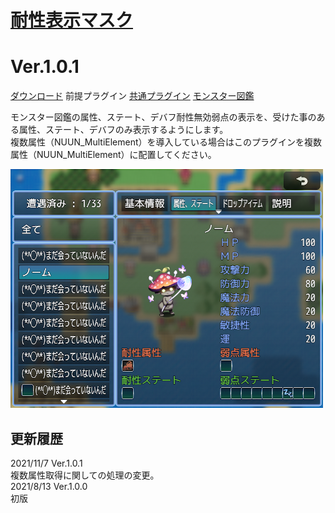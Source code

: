 # [耐性表示マスク](https://raw.githubusercontent.com/nuun888/MZ/master/NUUN_EnemyBookEX_1.js)
# Ver.1.0.1
[ダウンロード](https://raw.githubusercontent.com/nuun888/MZ/master/NUUN_EnemyBookEX_1.js)
前提プラグイン
[共通プラグイン](https://raw.githubusercontent.com/nuun888/MZ/master/NUUN_Base.js)
[モンスター図鑑](https://raw.githubusercontent.com/nuun888/MZ/master/NUUN_EnemyBookEX.js)

モンスター図鑑の属性、ステート、デバフ耐性無効弱点の表示を、受けた事のある属性、ステート、デバフのみ表示するようにします。  
複数属性（NUUN_MultiElement）を導入している場合はこのプラグインを複数属性（NUUN_MultiElement）に配置してください。

![画像](img/EnemyBook19.png)  

## 更新履歴
2021/11/7 Ver.1.0.1  
複数属性取得に関しての処理の変更。  
2021/8/13 Ver.1.0.0  
初版  
